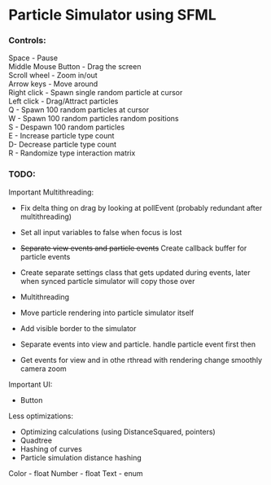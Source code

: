 # Particle Simulator using SFML

### Controls:
Space - Pause\
Middle Mouse Button - Drag the screen\
Scroll wheel - Zoom in/out\
Arrow keys - Move around\
Right click - Spawn single random particle at cursor\
Left click - Drag/Attract particles\
Q - Spawn 100 random particles at cursor\
W - Spawn 100 random particles random positions\
S - Despawn 100 random particles\
E - Increase particle type count\
D- Decrease particle type count\
R - Randomize type interaction matrix

### TODO:
Important Multithreading:
- Fix delta thing on drag by looking at pollEvent (probably redundant after multithreading)
- Set all input variables to false when focus is lost
- ~~Separate view events and particle events~~ Create callback buffer for particle events
- Create separate settings class that gets updated during events, later when synced particle simulator will copy those over
- Multithreading
- Move particle rendering into particle simulator itself
- Add visible border to the simulator

- Separate events into view and particle. handle particle event first then 
- Get events for view and in othe rthread with rendering change smoothly camera zoom

Important UI:
- Button

Less optimizations:
- Optimizing calculations (using DistanceSquared, pointers)
- Quadtree
- Hashing of curves
- Particle simulation distance hashing

Color - float
Number - float
Text - enum
